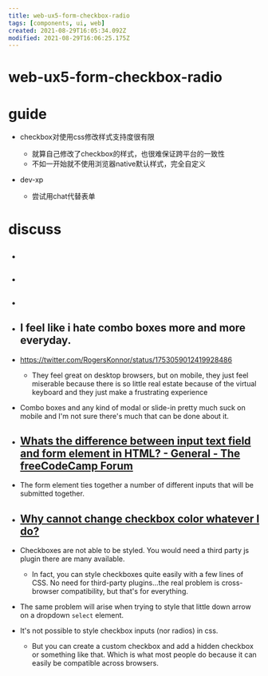 ```yaml
---
title: web-ux5-form-checkbox-radio
tags: [components, ui, web]
created: 2021-08-29T16:05:34.092Z
modified: 2021-08-29T16:06:25.175Z
---
```


# web-ux5-form-checkbox-radio

# guide

- checkbox对使用css修改样式支持度很有限
  - 就算自己修改了checkbox的样式，也很难保证跨平台的一致性
  - 不如一开始就不使用浏览器native默认样式，完全自定义

- dev-xp
  - 尝试用chat代替表单
# discuss
- ## 

- ## 

- ## 

- ## I feel like i hate combo boxes more and more everyday.
- https://twitter.com/RogersKonnor/status/1753059012419928486
  - They feel great on desktop browsers, but on mobile, they just feel miserable because there is so little real estate because of the virtual keyboard and they just make a frustrating experience

- Combo boxes and any kind of modal or slide-in pretty much suck on mobile and I'm not sure there's much that can be done about it.

- ## [Whats the difference between input text field and form element in HTML? - General - The freeCodeCamp Forum](https://forum.freecodecamp.org/t/whats-the-difference-between-input-text-field-and-form-element-in-html/164854/2)
- The form element ties together a number of different inputs that will be submitted together.

- ## [Why cannot change checkbox color whatever I do?](https://stackoverflow.com/questions/24322599)
- Checkboxes are not able to be styled. You would need a third party js plugin there are many available.
  - In fact, you can style checkboxes quite easily with a few lines of CSS. No need for third-party plugins...the real problem is cross-browser compatibility, but that's for everything.
- The same problem will arise when trying to style that little down arrow on a dropdown `select` element.
- It's not possible to style checkbox inputs (nor radios) in css.
  - But you can create a custom checkbox and add a hidden checkbox or something like that. Which is what most people do because it can easily be compatible across browsers.
